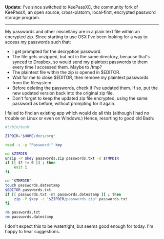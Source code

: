 <!--
.. title: Encrypted zip files on OSX
.. slug: encrypted-zip-files-on-osx
.. date: 2012-10-09 10:17:07-05:00
.. tags: osx-dev
-->


**Update:** I've since switched to KeePassXC, the community fork of KeePassX,
an open source, cross-platorm, local-first, encrypted password storage program.

---

My passwords and other miscellany are in a plain text file within an
encrypted zip. Since starting to use OSX I've been looking for a way to
access my passwords such that:

-   I get prompted for the decryption password.
-   The file gets unzipped, but not in the same directory, because
    that's synced to Dropbox, so would send my plaintext passwords to
    them every time I accessed them. Maybe to /tmp?
-   The plaintext file within the zip is opened in \$EDITOR.
-   Wait for me to close \$EDITOR, then remove my plaintext passwords
    from the filesystem.
-   Before deleting the passwords, check if I've updated them. If so,
    put the new updated version back into the original zip file.
-   Don't forget to keep the updated zip file encrypted, using the same
    password as before, without prompting for it again.

I failed to find an existing app which would do all this (although I had
no trouble on Linux or even on Windows.) Hence, resorting to good old
Bash:

``` bash
#!/bin/bash

ZIPDIR="$HOME/docs/org"

read -s -p "Password:" key

cd $ZIPDIR
unzip -P $key passwords.zip passwords.txt -d $TMPDIR
if [[ $? != 0 ]] ; then
    exit 1
fi

cd "$TMPDIR"
touch passwords.datestamp
$EDITOR passwords.txt
if [[ passwords.txt -nt passwords.datestamp ]] ; then
    zip -P $key -r "$ZIPDIR/passwords.zip" passwords.txt
fi

rm passwords.txt
rm passwords.datestamp
```

I don't expect this to be watertight, but seems good enough for today.
I'm happy to hear suggestions.
